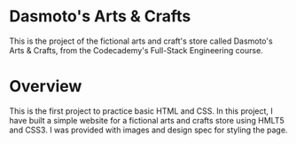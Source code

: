 # Dasmoto's Arts & Crafts

This is the project of the fictional arts and craft's store called Dasmoto's Arts & Crafts, from the Codecademy's Full-Stack Engineering course.

# Overview
This is the first project to practice basic HTML and CSS. In this project, I have built a simple website for a fictional arts and crafts store using HMLT5 and CSS3. I was provided with images and design spec for styling the page.